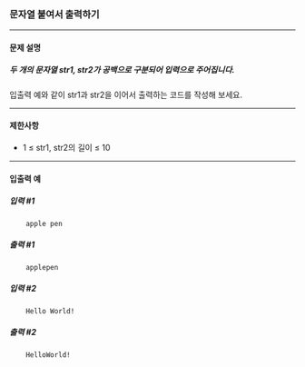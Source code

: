 ### 문자열 붙여서 출력하기

***

#### 문제 설명
##### 두 개의 문자열 str1, str2가 공백으로 구분되어 입력으로 주어집니다.
입출력 예와 같이 str1과 str2을 이어서 출력하는 코드를 작성해 보세요.

***

#### 제한사항
* 1 ≤ str1, str2의 길이 ≤ 10

***

#### 입출력 예
##### 입력 #1
```
    apple pen
```

##### 출력 #1
```
    applepen
```

##### 입력 #2
```
    Hello World!
```

##### 출력 #2
```
    HelloWorld!
```